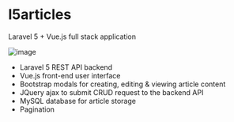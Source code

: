 # l5articles
Laravel 5 + Vue.js full stack application

![image](https://user-images.githubusercontent.com/9311203/47921623-691b0900-de8b-11e8-851f-7f70960b3b6e.png)

-	Laravel 5 REST API backend
-	Vue.js front-end user interface
-	Bootstrap modals for creating, editing & viewing article content
-	JQuery ajax to submit CRUD request to the backend API
-	MySQL database for article storage
- Pagination
